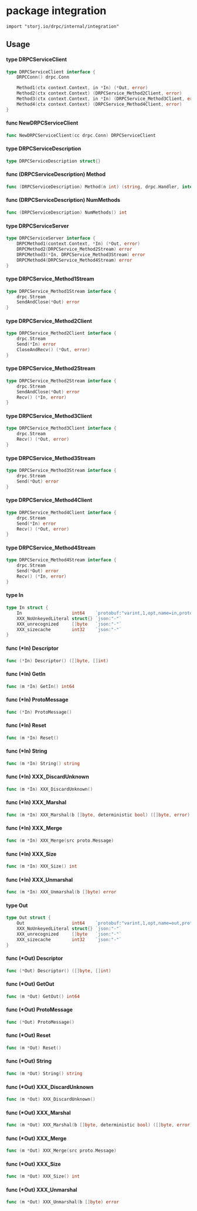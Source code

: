 # package integration

`import "storj.io/drpc/internal/integration"`



## Usage

#### type DRPCServiceClient

```go
type DRPCServiceClient interface {
	DRPCConn() drpc.Conn

	Method1(ctx context.Context, in *In) (*Out, error)
	Method2(ctx context.Context) (DRPCService_Method2Client, error)
	Method3(ctx context.Context, in *In) (DRPCService_Method3Client, error)
	Method4(ctx context.Context) (DRPCService_Method4Client, error)
}
```


#### func  NewDRPCServiceClient

```go
func NewDRPCServiceClient(cc drpc.Conn) DRPCServiceClient
```

#### type DRPCServiceDescription

```go
type DRPCServiceDescription struct{}
```


#### func (DRPCServiceDescription) Method

```go
func (DRPCServiceDescription) Method(n int) (string, drpc.Handler, interface{}, bool)
```

#### func (DRPCServiceDescription) NumMethods

```go
func (DRPCServiceDescription) NumMethods() int
```

#### type DRPCServiceServer

```go
type DRPCServiceServer interface {
	DRPCMethod1(context.Context, *In) (*Out, error)
	DRPCMethod2(DRPCService_Method2Stream) error
	DRPCMethod3(*In, DRPCService_Method3Stream) error
	DRPCMethod4(DRPCService_Method4Stream) error
}
```


#### type DRPCService_Method1Stream

```go
type DRPCService_Method1Stream interface {
	drpc.Stream
	SendAndClose(*Out) error
}
```


#### type DRPCService_Method2Client

```go
type DRPCService_Method2Client interface {
	drpc.Stream
	Send(*In) error
	CloseAndRecv() (*Out, error)
}
```


#### type DRPCService_Method2Stream

```go
type DRPCService_Method2Stream interface {
	drpc.Stream
	SendAndClose(*Out) error
	Recv() (*In, error)
}
```


#### type DRPCService_Method3Client

```go
type DRPCService_Method3Client interface {
	drpc.Stream
	Recv() (*Out, error)
}
```


#### type DRPCService_Method3Stream

```go
type DRPCService_Method3Stream interface {
	drpc.Stream
	Send(*Out) error
}
```


#### type DRPCService_Method4Client

```go
type DRPCService_Method4Client interface {
	drpc.Stream
	Send(*In) error
	Recv() (*Out, error)
}
```


#### type DRPCService_Method4Stream

```go
type DRPCService_Method4Stream interface {
	drpc.Stream
	Send(*Out) error
	Recv() (*In, error)
}
```


#### type In

```go
type In struct {
	In                   int64    `protobuf:"varint,1,opt,name=in,proto3" json:"in,omitempty"`
	XXX_NoUnkeyedLiteral struct{} `json:"-"`
	XXX_unrecognized     []byte   `json:"-"`
	XXX_sizecache        int32    `json:"-"`
}
```


#### func (*In) Descriptor

```go
func (*In) Descriptor() ([]byte, []int)
```

#### func (*In) GetIn

```go
func (m *In) GetIn() int64
```

#### func (*In) ProtoMessage

```go
func (*In) ProtoMessage()
```

#### func (*In) Reset

```go
func (m *In) Reset()
```

#### func (*In) String

```go
func (m *In) String() string
```

#### func (*In) XXX_DiscardUnknown

```go
func (m *In) XXX_DiscardUnknown()
```

#### func (*In) XXX_Marshal

```go
func (m *In) XXX_Marshal(b []byte, deterministic bool) ([]byte, error)
```

#### func (*In) XXX_Merge

```go
func (m *In) XXX_Merge(src proto.Message)
```

#### func (*In) XXX_Size

```go
func (m *In) XXX_Size() int
```

#### func (*In) XXX_Unmarshal

```go
func (m *In) XXX_Unmarshal(b []byte) error
```

#### type Out

```go
type Out struct {
	Out                  int64    `protobuf:"varint,1,opt,name=out,proto3" json:"out,omitempty"`
	XXX_NoUnkeyedLiteral struct{} `json:"-"`
	XXX_unrecognized     []byte   `json:"-"`
	XXX_sizecache        int32    `json:"-"`
}
```


#### func (*Out) Descriptor

```go
func (*Out) Descriptor() ([]byte, []int)
```

#### func (*Out) GetOut

```go
func (m *Out) GetOut() int64
```

#### func (*Out) ProtoMessage

```go
func (*Out) ProtoMessage()
```

#### func (*Out) Reset

```go
func (m *Out) Reset()
```

#### func (*Out) String

```go
func (m *Out) String() string
```

#### func (*Out) XXX_DiscardUnknown

```go
func (m *Out) XXX_DiscardUnknown()
```

#### func (*Out) XXX_Marshal

```go
func (m *Out) XXX_Marshal(b []byte, deterministic bool) ([]byte, error)
```

#### func (*Out) XXX_Merge

```go
func (m *Out) XXX_Merge(src proto.Message)
```

#### func (*Out) XXX_Size

```go
func (m *Out) XXX_Size() int
```

#### func (*Out) XXX_Unmarshal

```go
func (m *Out) XXX_Unmarshal(b []byte) error
```
